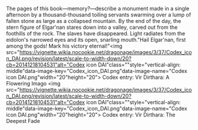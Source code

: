 The pages of this book—memory?—describe a monument made in a single afternoon by a thousand-thousand toiling servants swarming over a lump of fallen stone as large as a collapsed mountain. By the end of the day, the stern figure of Elgar'nan stares down into a valley, carved out from the foothills of the rock. The slaves have disappeared. Light radiates from the eidolon's narrowed eyes and its open, snarling mouth."Hail Elgar'nan, first among the gods! Mark his victory eternal!"<img src="https://vignette.wikia.nocookie.net/dragonage/images/3/37/Codex_icon_DAI.png/revision/latest/scale-to-width-down/20?cb=20141218104531"alt="Codex icon DAI"class=""style="vertical-align: middle"data-image-key="Codex_icon_DAI.png"data-image-name="Codex icon DAI.png"width="20"height="20"> Codex entry: Vir Dirthara: A Flowering Imago
<img src="https://vignette.wikia.nocookie.net/dragonage/images/3/37/Codex_icon_DAI.png/revision/latest/scale-to-width-down/20?cb=20141218104531"alt="Codex icon DAI"class=""style="vertical-align: middle"data-image-key="Codex_icon_DAI.png"data-image-name="Codex icon DAI.png"width="20"height="20"> Codex entry: Vir Dirthara: The Deepest Fade
